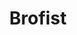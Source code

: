 ---
pid: LLP101
title: Brofist
location_transcription: 
zipcode: 
outside_phl: 
neighborhood: 
age: 
age_range: 
instagram: 
image_file_name: LLP_101.jpg
proposal_transcription: Brofist sculpture
topic: African Americans,Art,Neighborhoods,Philadelphia,Race Ethnicity
topic_summary: 0, 0, 0, 0, 0
type: Sculpture Statue
keywords_other: 
credit: 
image_labels: 
twitter: 
facebook: 
permalink: "/monuments/llp101/"
layout: item-page
---